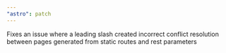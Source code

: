 ```yaml
---
"astro": patch
---
```


Fixes an issue where a leading slash created incorrect conflict resolution between pages generated from static routes and rest parameters
